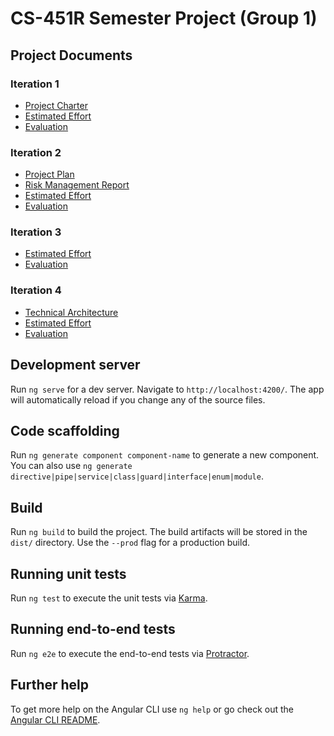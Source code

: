 # CS-451R Semester Project (Group 1)
## Project Documents
### Iteration 1
* [Project Charter](docs/Charter.pdf)
* [Estimated Effort](docs/Iteration-1_Estimated_Effort.xlsx)
* [Evaluation](docs/Iteration-1_Evaluation.pdf)
### Iteration 2
* [Project Plan](docs/Project_Plan.pdf)
* [Risk Management Report](docs/Risk_Management_Report.pdf)
* [Estimated Effort](docs/Iteration-2_Estimated_Effort.xlsx)
* [Evaluation](docs/Iteration-2_Evaluation.pdf)
### Iteration 3
* [Estimated Effort](docs/Iteration-3_Estimated_Effort.xlsx)
* [Evaluation](docs/Iteration-3_Evaluation.pdf)
### Iteration 4
* [Technical Architecture](docs/Technical_Architecture.pdf)
* [Estimated Effort](docs/Iteration-4_Estimated_Effort.xlsx)
* [Evaluation](docs/Iteration-4_Evaluation.pdf)
## Development server

Run `ng serve` for a dev server. Navigate to `http://localhost:4200/`. The app will automatically reload if you change any of the source files.

## Code scaffolding

Run `ng generate component component-name` to generate a new component. You can also use `ng generate directive|pipe|service|class|guard|interface|enum|module`.

## Build

Run `ng build` to build the project. The build artifacts will be stored in the `dist/` directory. Use the `--prod` flag for a production build.

## Running unit tests

Run `ng test` to execute the unit tests via [Karma](https://karma-runner.github.io).

## Running end-to-end tests

Run `ng e2e` to execute the end-to-end tests via [Protractor](http://www.protractortest.org/).

## Further help

To get more help on the Angular CLI use `ng help` or go check out the [Angular CLI README](https://github.com/angular/angular-cli/blob/master/README.md).
